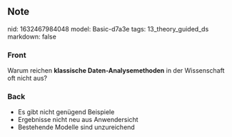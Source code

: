 ## Note
nid: 1632467984048
model: Basic-d7a3e
tags: 13_theory_guided_ds
markdown: false

### Front
Warum reichen <b>klassische Daten-Analysemethoden</b> in der Wissenschaft oft nicht aus?

### Back
<ul><li>Es gibt nicht genügend Beispiele</li><li>Ergebnisse nicht neu aus Anwendersicht</li><li>Bestehende Modelle sind unzureichend</li></ul>
